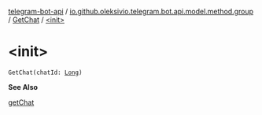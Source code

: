 [telegram-bot-api](../../index.md) / [io.github.oleksivio.telegram.bot.api.model.method.group](../index.md) / [GetChat](index.md) / [&lt;init&gt;](./-init-.md)

# &lt;init&gt;

`GetChat(chatId: `[`Long`](https://kotlinlang.org/api/latest/jvm/stdlib/kotlin/-long/index.html)`)`

**See Also**

[getChat](#)

